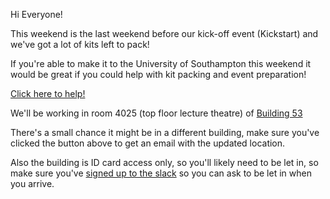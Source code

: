 Hi Everyone!

This weekend is the last weekend before our kick-off event (Kickstart) and we've got a lot of kits left to pack!

If you're able to make it to the University of Southampton this weekend it would be great if you could help with kit packing and event preparation!

[Click here to help!][volunteer-form]

We'll be working in room 4025 (top floor lecture theatre) of [Building 53][building-53]

There's a small chance it might be in a different building, make sure you've clicked the button above to get an email with the updated location.

Also the building is ID card access only, so you'll likely need to be let in, so make sure you've [signed up to the slack][slack-signup] so you can ask to be let in when you arrive.

[slack-signup]: https://goo.gl/forms/Maq41MHF8CYSRVn83
[building-53]: https://goo.gl/maps/qiBs72YGZAq
[volunteer-form]: https://goo.gl/forms/Vyo9TG5cB9w6GSMo2
